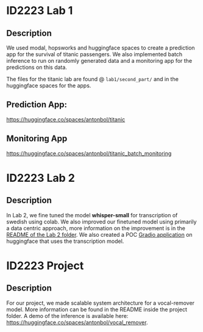 # ID2223 Lab 1

## Description
We used modal, hopsworks and huggingface spaces to create a prediction app for the survival of titanic passengers. We also implemented batch inference to run on randomly generated data and a monitoring app for the predictions on this data.

The files for the titanic lab are found @ `lab1/second_part/` and in the huggingface spaces for the apps.


## Prediction App:
https://huggingface.co/spaces/antonbol/titanic


## Monitoring App
https://huggingface.co/spaces/antonbol/titanic_batch_monitoring

# ID2223 Lab 2

## Description
In Lab 2, we fine tuned the model __whisper-small__ for transcription of swedish using colab. We also improved our finetuned model using primarily a data centric approach, more information on the improvement is in the [README of the Lab 2 folder](https://github.com/fi-m/ID2223/blob/main/lab2/README.md). We also created a POC [Gradio application](https://huggingface.co/spaces/antonbol/finetune_whisper) on huggingface that uses the transcription model.


# ID2223 Project

## Description
For our project, we made scalable system architecture for a vocal-remover model. More information can be found in the README inside the project folder.
A demo of the inference is available here: https://huggingface.co/spaces/antonbol/vocal_remover.

